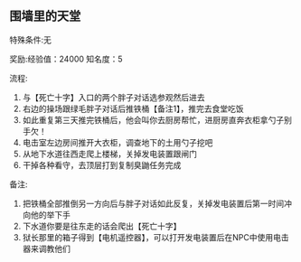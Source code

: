 ## 围墙里的天堂
特殊条件:无

奖励:经验值：24000 知名度：5

流程:

1. 与【死亡十字】入口的两个胖子对话选参观然后进去
2. 右边的操场跟绿毛胖子对话后推铁桶【备注1】，推完去食堂吃饭
3. 如此重复第三天推完铁桶后，他会叫你去厨房帮忙，进厨房直奔衣柜拿勺子别手欠！
4. 电击室左边房间推开大衣柜，调查地下的土用勺子挖吧
5. 从地下水道往西走爬上楼梯，关掉发电装置跟闸门
6. 干掉各种看守，去顶层打到复制臭鼬任务完成


备注:

1. 把铁桶全部推倒另一方向后与胖子对话如此反复，关掉发电装置后第一时间冲向他的举下手
2. 下水道你要是往东走的话会爬出【死亡十字】
3. 狱长那里的箱子得到【电机遥控器】，可以打开发电装置后在NPC中使用电击器来调教他们
